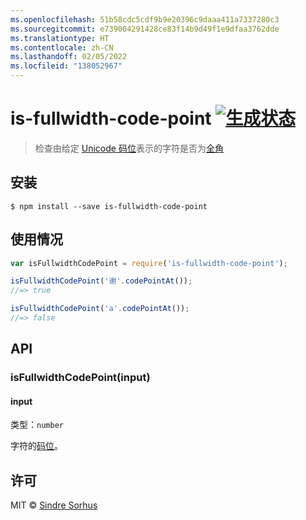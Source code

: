 ```yaml
---
ms.openlocfilehash: 51b58cdc5cdf9b9e20396c9daaa411a7337280c3
ms.sourcegitcommit: e739004291428ce83f14b9d49f1e9dfaa3762dde
ms.translationtype: HT
ms.contentlocale: zh-CN
ms.lasthandoff: 02/05/2022
ms.locfileid: "138052967"
---
```

# <a name="is-fullwidth-code-point-build-statushttpstravis-ciorgsindresorhusis-fullwidth-code-point"></a>is-fullwidth-code-point [![生成状态](https://travis-ci.org/sindresorhus/is-fullwidth-code-point.svg?branch=master)](https://travis-ci.org/sindresorhus/is-fullwidth-code-point)

> 检查由给定 [Unicode 码位](https://en.wikipedia.org/wiki/Code_point)表示的字符是否为[全角](https://en.wikipedia.org/wiki/Halfwidth_and_fullwidth_forms)


## <a name="install"></a>安装

```
$ npm install --save is-fullwidth-code-point
```


## <a name="usage"></a>使用情况

```js
var isFullwidthCodePoint = require('is-fullwidth-code-point');

isFullwidthCodePoint('谢'.codePointAt());
//=> true

isFullwidthCodePoint('a'.codePointAt());
//=> false
```


## <a name="api"></a>API

### <a name="isfullwidthcodepointinput"></a>isFullwidthCodePoint(input)

#### <a name="input"></a>input

类型：`number`

字符的[码位](https://en.wikipedia.org/wiki/Code_point)。


## <a name="license"></a>许可

MIT © [Sindre Sorhus](http://sindresorhus.com)

